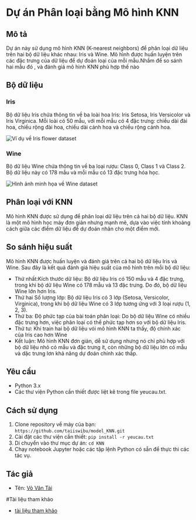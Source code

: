 # Dự án Phân loại bằng Mô hình KNN

## Mô tả

Dự án này sử dụng mô hình KNN (K-nearest neighbors) để phân loại dữ liệu trên hai bộ dữ liệu khác nhau: Iris và Wine. Mô hình được huấn luyện trên các đặc trưng của dữ liệu để dự đoán loại của mỗi mẫu.Nhầm để
so sánh hai mẫu đó , và đánh giá mô hình KNN phù hợp thế nào

## Bộ dữ liệu

### Iris

Bộ dữ liệu Iris chứa thông tin về ba loài hoa Iris: Iris Setosa, Iris Versicolor và Iris Virginica. Mỗi loài có 50 mẫu, với mỗi mẫu có 4 đặc trưng: chiều dài đài hoa, chiều rộng đài hoa, chiều dài cánh hoa và chiều rộng cánh hoa.

![Ví dụ về Iris flower dataset](https://machinelearningcoban.com/assets/knn/iris.png)

### Wine

Bộ dữ liệu Wine chứa thông tin về ba loại rượu: Class 0, Class 1 và Class 2. Bộ dữ liệu này có 178 mẫu và mỗi mẫu có 13 đặc trưng hóa học.

![Hình ảnh minh họa về Wine dataset](https://upload.wikimedia.org/wikipedia/commons/thumb/c/c1/Vietnam_Dalat_wine_%28white%29.jpg/1200px-Vietnam_Dalat_wine_%28white%29.jpg)

## Phân loại với KNN

Mô hình KNN được sử dụng để phân loại dữ liệu trên cả hai bộ dữ liệu. KNN là một mô hình học máy đơn giản nhưng mạnh mẽ, dựa vào việc tính khoảng cách giữa các điểm dữ liệu để dự đoán nhãn cho một điểm mới. 

## So sánh hiệu suất

Mô hình KNN được huấn luyện và đánh giá trên cả hai bộ dữ liệu Iris và Wine. Sau đây là kết quả đánh giá hiệu suất của mô hình trên mỗi bộ dữ liệu:
- Thứ nhất:Kích thước dữ liệu: Bộ dữ liệu Iris có 150 mẫu và 4 đặc trưng, trong khi bộ dữ liệu Wine có 178 mẫu và 13 đặc trưng. Do đó, bộ dữ liệu Wine lớn hơn Iris.
- Thứ hai Số lượng lớp: Bộ dữ liệu Iris có 3 lớp (Setosa, Versicolor, Virginica), trong khi bộ dữ liệu Wine có 3 lớp tương ứng với 3 loại rượu (1, 2, 3).
- Thứ ba: Độ phức tạp của bài toán phân loại: Do bộ dữ liệu Wine có nhiều đặc trưng hơn, việc phân loại có thể phức tạp hơn so với bộ dữ liệu Iris.
- Thứ tư: Khi train hai bộ dữ liệu vói mô hình KNN ta thấy, độ chính xác của Iris cao hơn Wine
- Kết luận: Mô hình KNN đơn giản, dễ sử dụng nhưng nó chỉ phù hợp với bộ dữ liệu nhỏ có mẫu và đặc trưng ít, còn những bộ dữ liệu lớn có mẫu và dặc trưng lơn khả năng dự đoán chính xác thấp.
## Yêu cầu

- Python 3.x
- Các thư viện Python cần thiết được liệt kê trong file yeucau.txt.

## Cách sử dụng

1. Clone repository về máy của bạn: `https://github.com/taiiswibu/model_KNN.git`
2. Cài đặt các thư viện cần thiết: `pip install -r yeucau.txt`
3. Di chuyển vào thư mục dự án: `cd KNN`
4. Chạy notebook Jupyter hoặc các tập lệnh Python có sẵn để thực thi các tác vụ.

## Tác giả

- Tên: [Vỏ Văn Tài](https://github.com/taiiswibu)
  
#Tài liệu tham khảo
- [tài liệu tham khảo](https://machinelearningcoban.com/2017/01/08/knn/)
